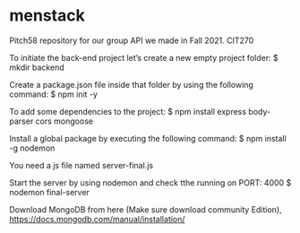 # menstack
Pitch58 repository for our group API we made in Fall 2021. CIT270 

To initiate the back-end project let’s create a new empty project folder:
$ mkdir backend

Create a package.json file inside that folder by using the following command:
$ npm init -y

To add some dependencies to the project:
$ npm install express body-parser cors mongoose

Install a global package by executing the following command:
$ npm install -g nodemon

You need a js file named server-final.js

Start the server by using nodemon and check tthe running on PORT: 4000
$ nodemon final-server

Download MongoDB from here (Make sure download community Edition), https://docs.mongodb.com/manual/installation/
